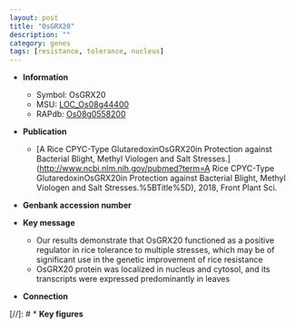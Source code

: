 ```yaml
---
layout: post
title: "OsGRX20"
description: ""
category: genes
tags: [resistance, tolerance, nucleus]
---
```


* **Information**  
    + Symbol: OsGRX20  
    + MSU: [LOC_Os08g44400](http://rice.uga.edu/cgi-bin/ORF_infopage.cgi?orf=LOC_Os08g44400)  
    + RAPdb: [Os08g0558200](https://rapdb.dna.affrc.go.jp/locus/?name=Os08g0558200)  

* **Publication**  
    + [A Rice CPYC-Type GlutaredoxinOsGRX20in Protection against Bacterial Blight, Methyl Viologen and Salt Stresses.](http://www.ncbi.nlm.nih.gov/pubmed?term=A Rice CPYC-Type GlutaredoxinOsGRX20in Protection against Bacterial Blight, Methyl Viologen and Salt Stresses.%5BTitle%5D), 2018, Front Plant Sci.

* **Genbank accession number**  

* **Key message**  
    + Our results demonstrate that OsGRX20 functioned as a positive regulator in rice tolerance to multiple stresses, which may be of significant use in the genetic improvement of rice resistance
    + OsGRX20 protein was localized in nucleus and cytosol, and its transcripts were expressed predominantly in leaves

* **Connection**  

[//]: # * **Key figures**  


